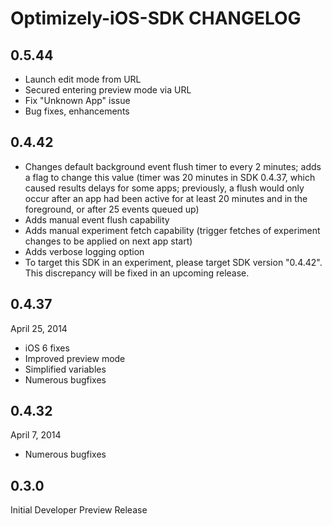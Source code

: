# Optimizely-iOS-SDK CHANGELOG

## 0.5.44

- Launch edit mode from URL
- Secured entering preview mode via URL
- Fix "Unknown App" issue
- Bug fixes, enhancements

## 0.4.42

- Changes default background event flush timer to every 2 minutes; adds a flag to change this value (timer was 20 minutes in SDK 0.4.37, which caused results delays for some apps; previously, a flush would only occur after an app had been active for at least 20 minutes and in the foreground, or after 25 events queued up)
- Adds manual event flush capability
- Adds manual experiment fetch capability (trigger fetches of experiment changes to be applied on next app start)
- Adds verbose logging option
- To target this SDK in an experiment, please target SDK version "0.4.42". This discrepancy will be fixed in an upcoming release.

## 0.4.37

April 25, 2014

- iOS 6 fixes
- Improved preview mode
- Simplified variables
- Numerous bugfixes

## 0.4.32

April 7, 2014

- Numerous bugfixes

## 0.3.0

Initial Developer Preview Release